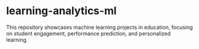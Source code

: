 # learning-analytics-ml
This repository showcases machine learning projects in education, focusing on student engagement, performance prediction, and personalized learning.
